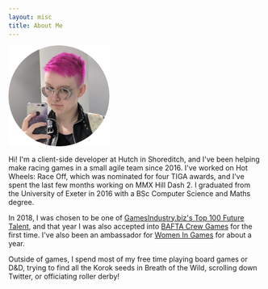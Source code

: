 ```yaml
---
layout: misc
title: About Me
---
```


<img src="/assets/img/bexselfie.png" alt="A selfie of Bex wearing a leather jacket in front of a blank background with her phone visible." height="200" width="200">

Hi! I'm a client-side developer at Hutch in Shoreditch, and I've been helping make racing games in a small agile team since 2016. I've worked on Hot Wheels: Race Off, which was nominated for four TIGA awards, and I've spent the last few months working on MMX Hill Dash 2. I graduated from the University of Exeter in 2016 with a BSc Computer Science and Maths degree.

In 2018, I was chosen to be one of [GamesIndustry.biz's Top 100 Future Talent](https://www.gamesindustry.biz/top100/2018/b-d), and that year I was also accepted into [BAFTA Crew Games](http://guru.bafta.org/opportunities/crew-games) for the first time. I've also been an ambassador for [Women In Games](http://www.womeningames.org/ambassadors/) for about a year.

Outside of games, I spend most of my free time playing board games or D&D, trying to find all the Korok seeds in Breath of the Wild, scrolling down Twitter, or officiating roller derby!